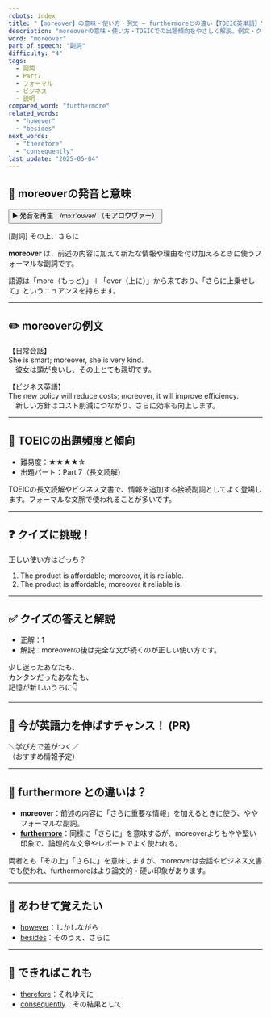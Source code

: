 ```yaml
---
robots: index
title: "【moreover】の意味・使い方・例文 ― furthermoreとの違い【TOEIC英単語】"
description: "moreoverの意味・使い方・TOEICでの出題傾向をやさしく解説。例文・クイズ付きでfurthermoreとの違いもわかりやすく学べます。"
word: "moreover"
part_of_speech: "副詞"
difficulty: "4"
tags:
  - 副詞
  - Part7
  - フォーマル
  - ビジネス
  - 説明
compared_word: "furthermore"
related_words:
  - "however"
  - "besides"
next_words:
  - "therefore"
  - "consequently"
last_update: "2025-05-04"
---
```


## 🔰 moreoverの発音と意味

<button class="play-audio" onclick="playTTS('moreover')">
  <span class="play-audio-main">
    ▶️ 発音を再生　/mɔːrˈoʊvər/
  </span>
  <span class="play-audio-sub">
    （モアロウヴァー）
  </span>
</button>

[副詞] その上、さらに

**moreover** は、前述の内容に加えて新たな情報や理由を付け加えるときに使うフォーマルな副詞です。

語源は「more（もっと）」＋「over（上に）」から来ており、「さらに上乗せして」というニュアンスを持ちます。

---

## ✏️ moreoverの例文

【日常会話】  
She is smart; moreover, she is very kind.  
　彼女は頭が良いし、その上とても親切です。

【ビジネス英語】  
The new policy will reduce costs; moreover, it will improve efficiency.  
　新しい方針はコスト削減につながり、さらに効率も向上します。

---

## 🎯 TOEICの出題頻度と傾向

- 難易度：★★★★☆
- 出題パート：Part 7（長文読解）

TOEICの長文読解やビジネス文書で、情報を追加する接続副詞としてよく登場します。フォーマルな文脈で使われることが多いです。

---

## ❓ クイズに挑戦！

正しい使い方はどっち？

1. The product is affordable; moreover, it is reliable.  
2. The product is affordable; moreover it reliable is.

---

## ✅ クイズの答えと解説

- 正解：**1**
- 解説：moreoverの後は完全な文が続くのが正しい使い方です。

少し迷ったあなたも、  
カンタンだったあなたも、  
記憶が新しいうちに👇️

---

## 🚀 今が英語力を伸ばすチャンス！ (PR)

<div class="info-center">
＼学び方で差がつく／<br>  
（おすすめ情報予定）
</div>

---

## 🤔  furthermore との違いは？

- **moreover**：前述の内容に「さらに重要な情報」を加えるときに使う、ややフォーマルな副詞。
- **[furthermore](/word/furthermore)**：同様に「さらに」を意味するが、moreoverよりもやや堅い印象で、論理的な文章やレポートでよく使われる。

両者とも「その上」「さらに」を意味しますが、moreoverは会話やビジネス文書でも使われ、furthermoreはより論文的・硬い印象があります。

---

## 🧩 あわせて覚えたい

- [however](/word/however)：しかしながら
- [besides](/word/besides)：そのうえ、さらに

---

## 📖 できればこれも

- [therefore](/word/therefore)：それゆえに
- [consequently](/word/consequently)：その結果として

<!-- cvid: aid45_bid15 -->
